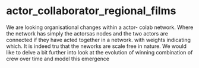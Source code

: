# actor_collaborator_regional_films

We are looking organisational changes within a actor- colab network. Where the network has simply the actorsas nodes and the two actors are connected if they have acted together in a network. with weights indicating which. It is indeed tru  that the neworks are scale free in nature. 
We would like to delve a bit further into look at the evolution of winning combination of crew over time and model this emergence 
